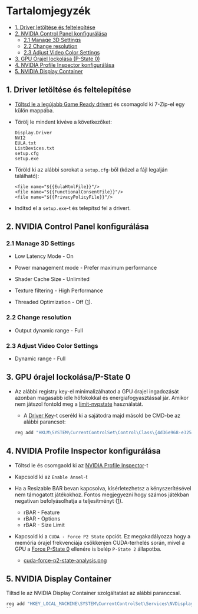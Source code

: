 # Tartalomjegyzék

- [1. Driver letöltése és feltelepítése](#1-driver-letöltése-és-feltelepítése)
- [2. NVIDIA Control Panel konfigurálása](#2-nvidia-control-panel-konfigurálása) 
    - [2.1 Manage 3D Settings](#21-manage-3d-settings)
    - [2.2 Change resolution](#22-change-resolution)
    - [2.3 Adjust Video Color Settings](#23-adjust-video-color-settings)
- [3. GPU Órajel lockolása (P-State 0)](#3-gpu-órajel-lockolásap-state-0)
- [4. NVIDIA Profile Inspector konfigurálása](#4-nvidia-profile-inspector-konfigurálása)
- [5. NVIDIA Display Container](#5-nvidia-display-container)   

## 1. Driver letöltése és feltelepítése

- [Töltsd le a legújabb Game Ready drivert](https://www.nvidia.com/en-us/drivers/) és csomagold ki 7-Zip-el egy külön mappába.

- Törölj le mindent kivéve a következőket:

   ```
   Display.Driver
   NVI2
   EULA.txt
   ListDevices.txt
   setup.cfg
   setup.exe
   ```

- Töröld ki az alábbi sorokat a ``setup.cfg``-ből (közel a fájl legalján található):

   ``` 
   <file name="${{EulaHtmlFile}}"/>
   <file name="${{FunctionalConsentFile}}"/>
   <file name="${{PrivacyPolicyFile}}"/>
   ```

- Indítsd el a ``setup.exe``-t és telepítsd fel a drivert.


## 2. NVIDIA Control Panel konfigurálása

### 2.1 Manage 3D Settings

- Low Latency Mode - On

- Power management mode - Prefer maximum performance

- Shader Cache Size - Unlimited

- Texture filtering - High Performance

- Threaded Optimization - Off ([1](https://tweakguides.pcgamingwiki.com/NVFORCE_8.html)).

### 2.2 Change resolution

- Output dynamic range - Full

### 2.3 Adjust Video Color Settings

- Dynamic range - Full

## 3. GPU órajel lockolása/P-State 0

- Az alábbi registry key-el minimalizálhatod a GPU órajel ingadozását azonban magasabb idle hőfokokkal és energiafogyasztással jár. Amikor nem játszol fontold meg a [limit-nvpstate](https://github.com/valleyofdoom/limit-nvpstate) használatát.

  - A [Driver Key](/media/find-driver-key-example.png)-t cseréld ki a sajátodra majd másold be CMD-be az alábbi parancsot:

  ```bat
  reg add "HKLM\SYSTEM\CurrentControlSet\Control\Class\{4d36e968-e325-11ce-bfc1-08002be10318}\0000" /v "DisableDynamicPstate" /t REG_DWORD /d "1" /f
  ```

## 4. NVIDIA Profile Inspector konfigurálása

- Töltsd le és csomgaold ki az [NVIDIA Profile Inspector](https://github.com/Orbmu2k/nvidiaProfileInspector)-t

- Kapcsold ki az ``Enable Ansel``-t

- Ha a Resizable BAR bevan kapcsolva, kísérletezhetsz a kényszerítésével nem támogatott játékokhoz. Fontos megjegyezni hogy számos játékban negatívan befolyásolhatja a teljesítményt ([1](https://www.techspot.com/review/2234-nvidia-resizable-bar)).

  - rBAR - Feature
  - rBAR - Options
  - rBAR - Size Limit

- Kapcsold ki a ``CUDA - Force P2 State`` opciót. Ez megakadályozza hogy a memória órajel frekvenciája csökkenjen CUDA-terhelés során, mivel a GPU a [Force P-State 0](#34-gpu-órajel-lockolásap-state-0) ellenére is belép ``P-State 2`` állapotba.

   - [cuda-force-p2-state-analysis.png](/media/cuda-force-p2-state-analysis.png)

## 5. NVIDIA Display Container

Tiltsd le az NVIDIA Display Container szolgáltatást az alábbi paranccsal.

```bat
reg add "HKEY_LOCAL_MACHINE\SYSTEM\CurrentControlSet\Services\NVDisplay.ContainerLocalSystem" /v "Start" /t REG_DWORD /d "4" /f
``



